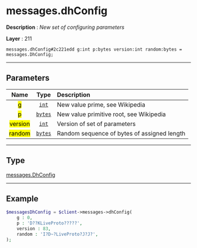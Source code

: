 # messages.dhConfig

**Description** : *New set of configuring parameters*

**Layer** : 211

```tl
messages.dhConfig#2c221edd g:int p:bytes version:int random:bytes = messages.DhConfig;
```

---

## Parameters

| Name | Type | Description |
| :---: | :---: | :--- |
| <mark>g</mark> | [`int`](type/int) | New value prime, see Wikipedia |
| <mark>p</mark> | [`bytes`](type/bytes) | New value primitive root, see Wikipedia |
| <mark>version</mark> | [`int`](type/int) | Version of set of parameters |
| <mark>random</mark> | [`bytes`](type/bytes) | Random sequence of bytes of assigned length |

---

## Type

[messages.DhConfig](type/messages.DhConfig)

---

## Example

```php
$messagesDhConfig = $client->messages->dhConfig(
	g : 0,
	p : 'D??KLiveProto?????',
	version : 83,
	random : 'I?D~?LiveProto?J?J?',
);
```